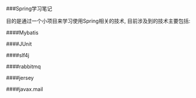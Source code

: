 ###Spring学习笔记

目的是通过一个小项目来学习使用Spring相关的技术, 目前涉及到的技术主要包括: 

####Mybatis

####JUnit

####slf4j

####rabbitmq

####jersey

####javax.mail